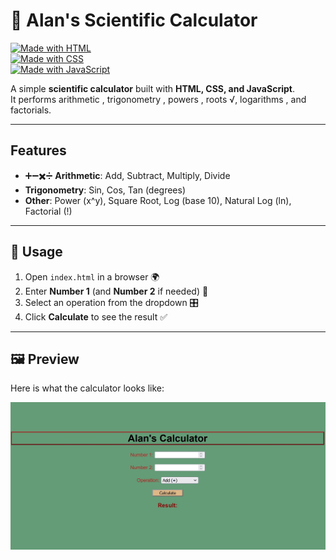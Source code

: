 # 🔢 Alan's Scientific Calculator  

[![Made with HTML](https://img.shields.io/badge/HTML-5-orange?logo=html5)](https://developer.mozilla.org/en-US/docs/Web/HTML)  
[![Made with CSS](https://img.shields.io/badge/CSS-3-blue?logo=css3)](https://developer.mozilla.org/en-US/docs/Web/CSS)  
[![Made with JavaScript](https://img.shields.io/badge/JavaScript-ES6-yellow?logo=javascript)](https://developer.mozilla.org/en-US/docs/Web/JavaScript)  

A simple **scientific calculator** built with **HTML, CSS, and JavaScript**.  
It performs arithmetic , trigonometry , powers , roots √, logarithms , and factorials.  

---

##  Features  

- ➕➖✖️➗ **Arithmetic**: Add, Subtract, Multiply, Divide  
-  **Trigonometry**: Sin, Cos, Tan (degrees)  
-  **Other**: Power (x^y), Square Root, Log (base 10), Natural Log (ln), Factorial (!)  

---

## 🚀 Usage  

1. Open `index.html` in a browser 🌍  
2. Enter **Number 1** (and **Number 2** if needed) 🔢  
3. Select an operation from the dropdown 🎛️  
4. Click **Calculate** to see the result ✅  

---

## 🖼️ Preview  

Here is what the calculator looks like:  

![Alain Calculator](images/alan%20calc.jpg)




